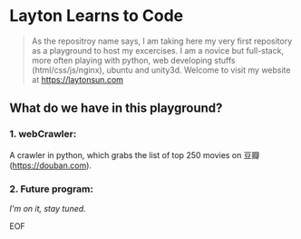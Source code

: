 # Layton Learns to Code
> As the repositroy name says, I am taking here my very first repository as a playground to host my excercises. I am a novice but full-stack, more often playing with python, web developing stuffs (html/css/js/nginx), ubuntu and unity3d. Welcome to visit my website at https://laytonsun.com

## What do we have in this playground?
### 1. webCrawler:
A crawler in python, which grabs the list of top 250 movies on 豆瓣 (https://douban.com).

### 2. Future program:
*I'm on it, stay tuned.*

EOF
